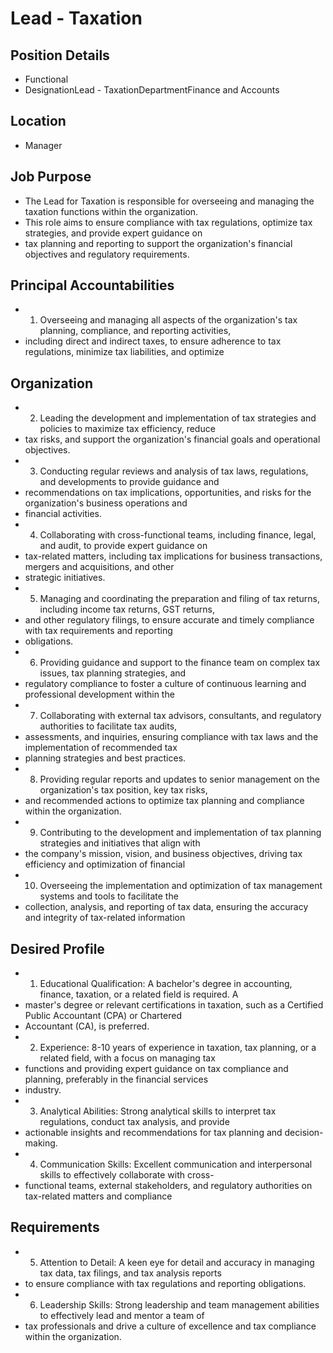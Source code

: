 # Lead - Taxation

## Position Details

* Functional
* DesignationLead - TaxationDepartmentFinance and Accounts

## Location

* Manager

## Job Purpose

* The Lead for Taxation is responsible for overseeing and managing the taxation functions within the organization.
* This role aims to ensure compliance with tax regulations, optimize tax strategies, and provide expert guidance on
* tax planning and reporting to support the organization's financial objectives and regulatory requirements.

## Principal Accountabilities

* 1. Overseeing and managing all aspects of the organization's tax planning, compliance, and reporting activities,
* including direct and indirect taxes, to ensure adherence to tax regulations, minimize tax liabilities, and optimize

## Organization

* 2. Leading the development and implementation of tax strategies and policies to maximize tax efficiency, reduce
* tax risks, and support the organization's financial goals and operational objectives.
* 3. Conducting regular reviews and analysis of tax laws, regulations, and developments to provide guidance and
* recommendations on tax implications, opportunities, and risks for the organization's business operations and
* financial activities.
* 4. Collaborating with cross-functional teams, including finance, legal, and audit, to provide expert guidance on
* tax-related matters, including tax implications for business transactions, mergers and acquisitions, and other
* strategic initiatives.
* 5. Managing and coordinating the preparation and filing of tax returns, including income tax returns, GST returns,
* and other regulatory filings, to ensure accurate and timely compliance with tax requirements and reporting
* obligations.
* 6. Providing guidance and support to the finance team on complex tax issues, tax planning strategies, and
* regulatory compliance to foster a culture of continuous learning and professional development within the
* 7. Collaborating with external tax advisors, consultants, and regulatory authorities to facilitate tax audits,
* assessments, and inquiries, ensuring compliance with tax laws and the implementation of recommended tax
* planning strategies and best practices.
* 8. Providing regular reports and updates to senior management on the organization's tax position, key tax risks,
* and recommended actions to optimize tax planning and compliance within the organization.
* 9. Contributing to the development and implementation of tax planning strategies and initiatives that align with
* the company's mission, vision, and business objectives, driving tax efficiency and optimization of financial
* 10. Overseeing the implementation and optimization of tax management systems and tools to facilitate the
* collection, analysis, and reporting of tax data, ensuring the accuracy and integrity of tax-related information

## Desired Profile

* 1. Educational Qualification: A bachelor's degree in accounting, finance, taxation, or a related field is required. A
* master's degree or relevant certifications in taxation, such as a Certified Public Accountant (CPA) or Chartered
* Accountant (CA), is preferred.
* 2. Experience: 8-10 years of experience in taxation, tax planning, or a related field, with a focus on managing tax
* functions and providing expert guidance on tax compliance and planning, preferably in the financial services
* industry.
* 3. Analytical Abilities: Strong analytical skills to interpret tax regulations, conduct tax analysis, and provide
* actionable insights and recommendations for tax planning and decision-making.
* 4. Communication Skills: Excellent communication and interpersonal skills to effectively collaborate with cross-
* functional teams, external stakeholders, and regulatory authorities on tax-related matters and compliance

## Requirements

* 5. Attention to Detail: A keen eye for detail and accuracy in managing tax data, tax filings, and tax analysis reports
* to ensure compliance with tax regulations and reporting obligations.
* 6. Leadership Skills: Strong leadership and team management abilities to effectively lead and mentor a team of
* tax professionals and drive a culture of excellence and tax compliance within the organization.
